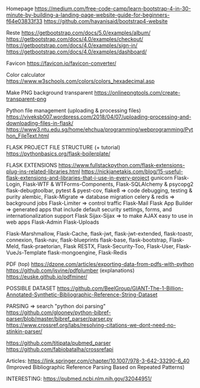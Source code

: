 Homepage
https://medium.com/free-code-camp/learn-bootstrap-4-in-30-minute-by-building-a-landing-page-website-guide-for-beginners-f64e03833f33
https://github.com/hayanisaid/bootstrap4-website

Reste
https://getbootstrap.com/docs/5.0/examples/album/
https://getbootstrap.com/docs/4.0/examples/checkout/
https://getbootstrap.com/docs/4.0/examples/sign-in/
https://getbootstrap.com/docs/4.0/examples/dashboard/

Favicon
https://favicon.io/favicon-converter/

Color calculator
https://www.w3schools.com/colors/colors_hexadecimal.asp

Make PNG background transparent
https://onlinepngtools.com/create-transparent-png

Python file management (uploading & processing files)
https://viveksb007.wordpress.com/2018/04/07/uploading-processing-and-downloading-files-in-flask/
https://www3.ntu.edu.sg/home/ehchua/programming/webprogramming/Python_FileText.html

FLASK PROJECT FILE STRUCTURE (+ tutorial)
https://pythonbasics.org/flask-boilerplate/

FLASK EXTENSIONS
https://www.fullstackpython.com/flask-extensions-plug-ins-related-libraries.html
https://nickjanetakis.com/blog/15-useful-flask-extensions-and-libraries-that-i-use-in-every-project
gunicorn
Flask-Login, Flask-WTF & WTForms-Components, Flask-SQLAlchemy & psycopg2
flask-debugtoolbar, pytest & pyest-cov, flake8 => code debugging, testing & purity
alembic, Flask-Migrate => database migration
celery & redis => background jobs
Flask-Limiter => control traffic
Flask-Mail
Flask App Builder => generated apps that include default security settings, forms, and internationalization support
Flask Sijax-Sijax => to make AJAX easy to use in web apps
Flask-Admin
Flask-Uploads

Flask-Marshmallow, Flask-Cache, flask-jwt, flask-jwt-extended, flask-toastr, connexion, flask-nav, flask-blueprints
flask-base, flask-bootstrap, Flask-Meld, flask-praetorian, Flask RESTX, Flask-Security-Too, Flask-User, Flask-VueJs-Template
flask-mongoengine, Flask-Redis


PDF (top)
https://dzone.com/articles/exporting-data-from-pdfs-with-python
https://github.com/jsvine/pdfplumber (explanations)
https://euske.github.io/pdfminer/

POSSIBLE DATASET
https://github.com/BeelGroup/GIANT-The-1-Billion-Annotated-Synthetic-Bibliographic-Reference-String-Dataset

PARSING => search "python doi parsing"
https://github.com/glooney/python-bibref-parser/blob/master/bibref_parser/parser.py
https://www.crossref.org/labs/resolving-citations-we-dont-need-no-stinkin-parser/

https://github.com/titipata/pubmed_parser
https://github.com/fabiobatalha/crossrefapi

Articles:
https://link.springer.com/chapter/10.1007/978-3-642-33290-6_40 (Improved Bibliographic Reference Parsing Based on Repeated Patterns)

INTERESTING: https://pubmed.ncbi.nlm.nih.gov/32044951/
